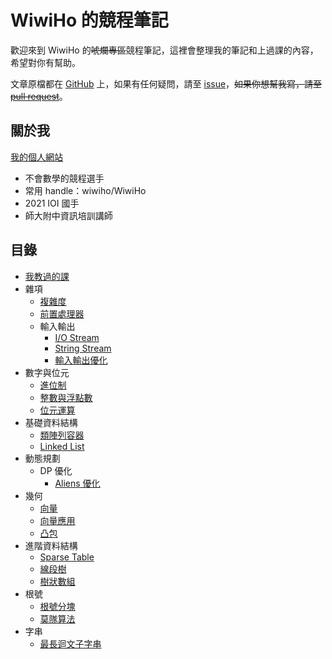 # WiwiHo 的競程筆記

歡迎來到 WiwiHo 的~~唬爛專區~~競程筆記，這裡會整理我的筆記和上過課的內容，希望對你有幫助。

文章原檔都在 [GitHub](https://github.com/wiwiho/cpnote-source) 上，如果有任何疑問，請至 [issue](https://github.com/wiwiho/cpnote-source/issues)，~~如果你想幫我寫，請至 [pull request](https://github.com/wiwiho/cpnote-source/pulls)~~。

## 關於我

[我的個人網站](https://www.wiwiho.me/)

- 不會數學的競程選手
- 常用 handle：wiwiho/WiwiHo
- 2021 IOI 國手
- 師大附中資訊培訓講師

## 目錄

- [我教過的課](/lessons)
- 雜項
    - [複雜度](/complexity)
    - [前置處理器](/preprocessor)
    - 輸入輸出
        - [I/O Stream](/iostream)
        - [String Stream](/stringstream)
        - [輸入輸出優化](/io-optimize)
- 數字與位元
    - [進位制](/radix)
    - [整數與浮點數](/int-and-float)
    - [位元運算](/bitwise-operator)
- 基礎資料結構
    - [類陣列容器](/array-like-ds)
    - [Linked List](/linked-list)
- 動態規劃
    - DP 優化
        - [Aliens 優化](/aliens)
- 幾何
    - [向量](/vector)
    - [向量應用](/vector-application)
    - [凸包](/convex-hull)
- 進階資料結構
    - [Sparse Table](/sparse-table)
    - [線段樹](/segment-tree)
    - [樹狀數組](/fenwick-tree)
- 根號
    - [根號分塊](/sqrt-decomposition)
    - [莫隊算法](/mo-algorithm)
- 字串
    - [最長迴文子字串](/longest-palindromic-substring)